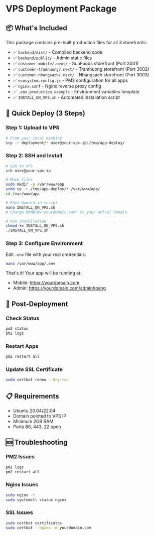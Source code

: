 # VPS Deployment Package

## 📦 What's Included

This package contains pre-built production files for all 3 storefronts:

- ✅ `backend/dist/` - Compiled backend code
- ✅ `backend/public/` - Admin static files
- ✅ `customer-mobile/.next/` - SunFoods storefront (Port 3001)
- ✅ `customer-tramhuong/.next/` - Tramhuong storefront (Port 3002)
- ✅ `customer-nhangsach/.next/` - Nhangsach storefront (Port 3003)
- ✅ `ecosystem.config.js` - PM2 configuration for all apps
- ✅ `nginx.conf` - Nginx reverse proxy config
- ✅ `.env.production.example` - Environment variables template
- ✅ `INSTALL_ON_VPS.sh` - Automated installation script

## 🚀 Quick Deploy (3 Steps)

### Step 1: Upload to VPS

```bash
# From your local machine
scp -r deployment/* user@your-vps-ip:/tmp/app-deploy/
```

### Step 2: SSH and Install

```bash
# SSH to VPS
ssh user@your-vps-ip

# Move files
sudo mkdir -p /var/www/app
sudo cp -r /tmp/app-deploy/* /var/www/app/
cd /var/www/app

# Edit domain in script
nano INSTALL_ON_VPS.sh
# Change DOMAIN="yourdomain.com" to your actual domain

# Run installation
chmod +x INSTALL_ON_VPS.sh
./INSTALL_ON_VPS.sh
```

### Step 3: Configure Environment

Edit `.env` file with your real credentials:
```bash
nano /var/www/app/.env
```

That's it! Your app will be running at:
- Mobile: https://yourdomain.com
- Admin: https://yourdomain.com/adminhoang

## 🔧 Post-Deployment

### Check Status
```bash
pm2 status
pm2 logs
```

### Restart Apps
```bash
pm2 restart all
```

### Update SSL Certificate
```bash
sudo certbot renew --dry-run
```

## 📋 Requirements

- Ubuntu 20.04/22.04
- Domain pointed to VPS IP
- Minimum 2GB RAM
- Ports 80, 443, 22 open

## 🆘 Troubleshooting

### PM2 Issues
```bash
pm2 logs
pm2 restart all
```

### Nginx Issues
```bash
sudo nginx -t
sudo systemctl status nginx
```

### SSL Issues
```bash
sudo certbot certificates
sudo certbot --nginx -d yourdomain.com
```
